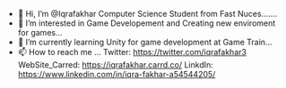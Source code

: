 - 👋 Hi, I’m @Iqrafakhar Computer Science Student from Fast Nuces.......
- 👀 I’m interested in Game Developement and Creating new enviroment for games...
- 🌱 I’m currently learning Unity for game development at Game Train...
- 📫 How to reach me ...
Twitter: https://twitter.com/iqrafakhar3  WebSite_Carred: https://iqrafakhar.carrd.co/  LinkdIn: https://www.linkedin.com/in/iqra-fakhar-a54544205/
<!---
Iqrafakhar/Iqrafakhar is a ✨ special ✨ repository because its `README.md` (this file) appears on your GitHub profile.
You can click the Preview link to take a look at your changes.
--->

